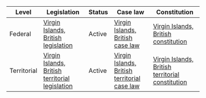 | Level | Legislation | Status | Case law | Constitution |
|---|---|---|---|---|
| Federal | [Virgin Islands, British legislation](https://www.legislation.gov.uk/ukpga/Vict/52-53/116) | Active | [Virgin Islands, British case law](https://www.bailii.org/uk/cases/UKPC/) | [Virgin Islands, British constitution](https://www.legislation.gov.uk/ukpga/Vict/52-53/116) |
| Territorial | [Virgin Islands, British territorial legislation](https://www.legislation.gov.uk/ukpga/Vict/52-53/116) | Active | [Virgin Islands, British territorial case law](https://www.bailii.org/uk/cases/UKPC/) | [Virgin Islands, British territorial constitution](https://www.legislation.gov.uk/ukpga/Vict/52-53/116) |